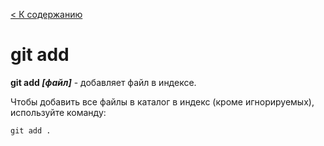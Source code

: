 [< К содержанию](../readme.md)

#     git add


 __git add *[файл]*__  - добавляет файл в индексе.

Чтобы добавить все файлы в каталог в индекс (кроме игнорируемых), используйте команду:

```bash=
git add .
```